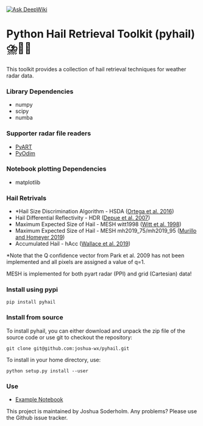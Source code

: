[![Ask DeepWiki](https://deepwiki.com/badge.svg)](https://deepwiki.com/joshua-wx/pyhail)

# Python Hail Retrieval Toolkit (pyhail) ⛈️📡🧊

This toolkit provides a collection of hail retrieval techniques for weather radar data.

### Library Dependencies
- numpy
- scipy
- numba

### Supporter radar file readers
- [PyART](https://github.com/ARM-DOE/pyart)
- [PyOdim](https://github.com/vlouf/pyodim)

### Notebook plotting Dependencies
- matplotlib

### Hail Retrivals
- *Hail Size Discrimination Algorithm - HSDA ([Ortega et al. 2016](https://journals.ametsoc.org/doi/10.1175/JAMC-D-15-0203.1))
- Hail Differential Reflectivity - HDR ([Depue et al. 2007](https://doi.org/10.1175/JAM2529.1))
- Maximum Expected Size of Hail - MESH witt1998 ([Witt et al. 1998](https://journals.ametsoc.org/doi/10.1175/1520-0434%281998%29013%3C0286%3AAEHDAF%3E2.0.CO%3B2))
- Maximum Expected Size of Hail - MESH mh2019_75/mh2019_95 ([Murillo and Homeyer 2019](https://journals.ametsoc.org/view/journals/apme/58/5/jamc-d-18-0247.1.xml))
- Accumulated Hail - hAcc ([Wallace et al. 2019](https://journals.ametsoc.org/view/journals/wefo/34/1/waf-d-18-0053_1.xml))

*Note that the Q confidence vector from Park et al. 2009 has not been implemented and all pixels are assigned a value of q=1.

MESH is implemented for both pyart radar (PPI) and grid (Cartesian) data!

### Install using pypi

`pip install pyhail`

### Install from source
To install pyhail, you can either download and unpack the zip file of the source code or use git to checkout the repository:

`git clone git@github.com:joshua-wx/pyhail.git`

To install in your home directory, use:

`python setup.py install --user`

### Use
- [Example Notebook](https://github.com/joshua-wx/pyhail/blob/master/notebooks/example.ipynb)

This project is maintained by Joshua Soderholm. Any problems? Please use the Github issue tracker.
